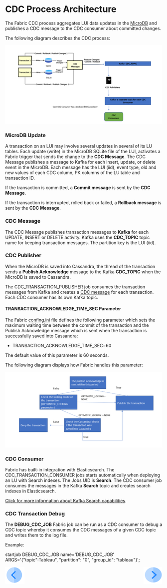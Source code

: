 # CDC Process Architecture

The Fabric CDC process aggregates LUI data updates in the [MicroDB](/articles/02_fabric_architecture/01_fabric_architecture_overview.md#211-microdb-) and publishes a CDC message to the CDC consumer about committed changes. 

The following diagram describes the CDC process:

![CDC flow](images/cdc_data_flow_diagram.png)

### MicroDB Update

A transaction on an LUI may involve several updates in several of its LU tables. Each update (write) in the MicroDB SQLite file of the LUI, activates a Fabric trigger that sends the change to the **CDC Message**. The CDC Message publishes a message to Kafka for each insert, update, or delete event in the MicroDB. Each message has the LUI (iid), event type, old and new values of each CDC column, PK columns of the LU table and transaction ID.

If the transaction is committed, a **Commit message** is sent by the **CDC Message**. 

If the transaction is interrupted, rolled back or failed, a **Rollback message** is sent by the **CDC Message**. 

### CDC Message

The CDC Message publishes transaction messages to **Kafka**  for each UPDATE, INSERT or DELETE activity. Kafka uses the **CDC_TOPIC**  topic name for keeping transaction messages. The partition key is the LUI (iid).

### CDC Publisher

When the MicroDB is saved into Cassandra, the thread of the transaction sends a **Publish Acknowledge**  message to the Kafka **CDC_TOPIC** when the MicroDB is saved to Cassandra. 

The CDC_TRANSACTION_PUBLISHER job consumes the transaction messages from Kafka and creates a [CDC message](02_cdc_messages.md) for each transaction. Each CDC consumer has its own Kafka topic.

#### TRANSACTION_ACKNOWLEDGE_TIME_SEC Parameter

The Fabric [confing.ini](/articles/02_fabric_architecture/05_fabric_main_configuration_files.md#configini) file defines the following parameter which sets the maximum waiting time between the commit of the transaction and the Publish Acknowledge message which is sent when the transaction is successfully saved into Cassandra: 

- TRANSACTION_ACKNOWLEDGE_TIME_SEC=60

The default value of this parameter is 60 seconds.

The following diagram displays how Fabric handles this parameter:

![acknowledge time](images/cdc_publish_acknowledge_time_seq.png)

### CDC Consumer

Fabric has built-in integration with Elasticsearch. The CDC_TRANSACTION_CONSUMER jobs starts automatically when deploying an LU with Search indexes. The Jobs UID is **Search**. The CDC consumer job consumes the messages in the Kafka **Search** topic and creates search indexes in Elasticsearch.

[Click for more information about Kafka Search capabilities](cdc_consumers/search).

### CDC Transaction Debug 

The **DEBUG_CDC_JOB** Fabric job can be run as a CDC consumer to debug a CDC topic whereby it consumes the CDC messages of a given CDC topic and writes them to the log file. 

Example: 

startjob DEBUG_CDC_JOB name='DEBUG_CDC_JOB' ARGS='{"topic":Tableau", "partition": "0", "group_id": "tableau"}';



[![Previous](/articles/images/Previous.png)](05_cdc_publication_flow.md)[<img align="right" width="60" height="54" src="/articles/images/Next.png">](06_cdc_configuration.md)
